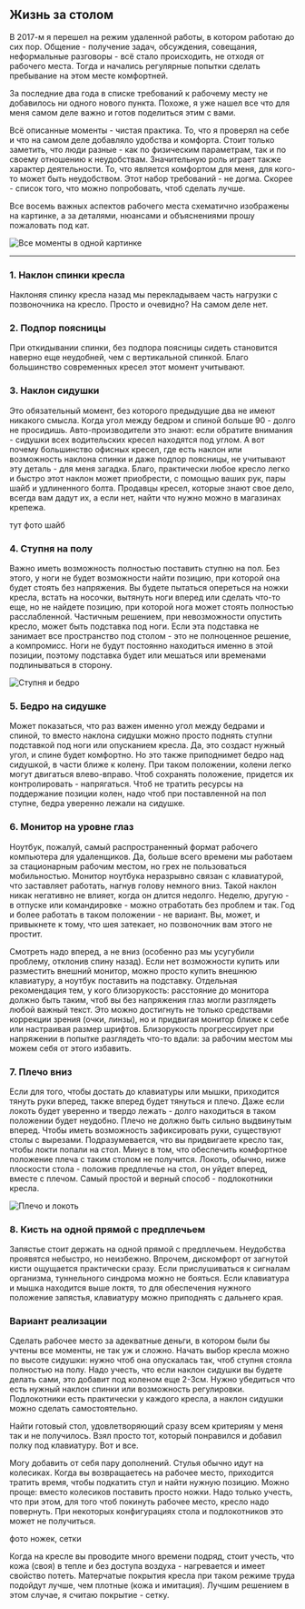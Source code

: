 ## Жизнь за столом

В 2017-м я перешел на режим удаленной работы, в котором работаю до сих пор. 
Общение - получение задач, обсуждения, совещания, неформальные разговоры - всё стало происходить, 
не отходя от рабочего места. Тогда и начались регулярные попытки сделать пребывание на этом месте комфортней.

За последние два года в списке требований к рабочему месту не добавилось ни одного нового пункта. 
Похоже, я уже нашел все что для меня самом деле важно и готов поделиться этим с вами.

Всё описанные моменты - чистая практика. 
То, что я проверял на себе и что на самом деле добавляло удобства и комфорта. 
Стоит только заметить, что люди разные - как по физическим параметрам, так и по своему отношению к неудобствам. 
Значительную роль играет также характер деятельности. 
То, что является комфортом для меня, для кого-то может быть неудобством. 
Этот набор требований - не догма. Скорее - список того, что можно попробовать, чтоб сделать лучше.

Все восемь важных аспектов рабочего места схематично изображены на картинке, а за деталями, нюансами и
объяснениями прошу пожаловать под кат.

![Все моменты в одной картинке](workplace/workplace0.jpg)


---

### 1. Наклон спинки кресла

Наклоняя спинку кресла назад мы перекладываем часть нагрузки с позвоночника на кресло. 
Просто и очевидно? На самом деле нет. 

### 2. Подпор поясницы

При откидывании спинки, без подпора поясницы сидеть становится наверно еще неудобней,
чем с вертикальной спинкой. Благо большинство современных кресел этот момент учитывают.

### 3. Наклон сидушки

Это обязательный момент, без которого предыдущие два не имеют никакого смысла. 
Когда угол между бедром и спиной больше 90 - долго не просидишь.
Авто-производители это знают: если обратите внимания - сидушки всех водительских 
кресел находятся под углом. А вот почему большинство офисных кресел, 
где есть наклон или возможность наклона спинки и даже подпор поясницы, 
не учитывают эту деталь - для меня загадка.
Благо, практически любое кресло легко и быстро этот наклон может приобрести, 
с помощью ваших рук, пары шайб и удлиненного болта. 
Продавцы кресел, которые знают свое дело, всегда вам дадут их, 
а если нет, найти что нужно можно в магазинах крепежа.

тут фото шайб

### 4. Ступня на полу

Важно иметь возможность полностью поставить ступню на пол. 
Без этого, у ноги не будет возможности найти позицию, 
при которой она будет стоять без напряжения. 
Вы будете пытаться опереться на ножки кресла, встать на носочки, 
вытянуть ноги вперед или сделать что-то еще, но не найдете позицию, 
при которой нога может стоять полностью расслабленной.
Частичным решением, при невозможности опустить кресло, может быть подставка под ноги. 
Если эта подставка не занимает все пространство под столом - это не полноценное решение,
а компромисс. Ноги не будут постоянно находиться именно в этой позиции, 
поэтому подставка будет или мешаться или временами подпинываться в сторону.

![Ступня и бедро](workplace/workplace1.jpg)
### 5. Бедро на сидушке

Может показаться, что раз важен именно угол между бедрами и спиной, 
то вместо наклона сидушки можно просто поднять ступни подставкой под ноги 
или опусканием кресла. Да, это создаст нужный угол, и спине будет комфортно. 
Но это также приподнимет бедро над сидушкой, в части ближе к колену. 
При таком положении, колени легко могут двигаться влево-вправо. 
Чтоб сохранять положение, придется их контролировать - напрягаться.
Чтоб не тратить ресурсы на поддержание позиции колен, 
надо чтоб при поставленной на пол ступне, бедра уверенно лежали на сидушке. 

### 6. Монитор на уровне глаз

Ноутбук, пожалуй, самый распространенный формат рабочего компьютера для удаленщиков. 
Да, больше всего времени мы работаем за стационарным рабочим местом, 
но грех не пользоваться мобильностью. Монитор ноутбука неразрывно связан с клавиатурой, 
что заставляет работать, нагнув голову немного вниз. 
Такой наклон никак негативно не влияет, когда он длится недолго. 
Неделю, другую - в отпуске или командировке - можно отработать без проблем и так. 
Год и более работать в таком положении - не вариант. 
Вы, может, и привыкнете к тому, что шея затекает, но позвоночник вам этого не простит.

Смотреть надо вперед, а не вниз (особенно раз мы усугубили проблему, отклонив спину назад). 
Если нет возможности купить или разместить внешний монитор, можно просто купить 
внешнюю клавиатуру, а ноутбук поставить на подставку.
Отдельная рекомендация тем, у кого близорукость: расстояние до монитора должно быть 
таким, чтоб вы без напряжения глаз могли разглядеть любой важный текст. 
Это можно достигнуть не только средствами коррекции зрения (очки, линзы), 
но и придвигая монитор ближе к себе или настраивая размер шрифтов. 
Близорукость прогрессирует при напряжении в попытке разглядеть что-то вдали: 
за рабочим местом мы можем себя от этого избавить.

### 7. Плечо вниз

Если для того, чтобы достать до клавиатуры или мышки, приходится тянуть руки вперед, 
также вперед будет тянуться и плечо. Даже если локоть будет уверенно и 
твердо лежать - долго находиться в таком положении будет неудобно. 
Плечо не должно быть сильно выдвинутым вперед.
Чтобы иметь возможность зафиксировать руки, существуют столы с вырезами. 
Подразумевается, что вы придвигаете кресло так, чтобы локти попали на стол. 
Минус в том, что обеспечить комфортное положение плеча с таким столом не получится. 
Локоть, обычно, ниже плоскости стола - положив предплечье на стол, он уйдет вперед, 
вместе с плечом.
Самый простой и верный способ - подлокотники кресла.

![Плечо и локоть](workplace/workplace2.jpg)

### 8. Кисть на одной прямой с предплечьем

Запястье стоит держать на одной прямой с предплечьем. 
Неудобства проявятся небыстро, но неизбежно. 
Впрочем, дискомфорт от загнутой кисти ощущается практически сразу. 
Если прислушиваться к сигналам организма, туннельного синдрома можно не бояться.
Если клавиатура и мышка находится выше локтя, 
то для обеспечения нужного положение запястья, 
клавиатуру можно приподнять с дальнего края.


### Вариант реализации

Сделать рабочее место за адекватные деньги, в котором были бы учтены все моменты, 
не так уж и сложно. Начать выбор кресла можно по высоте сидушки: 
нужно чтоб она опускалась так, чтоб ступня стояла полностью на полу. 
Надо учесть, что если наклон сидушки вы будете делать сами, 
это добавит под коленом еще 2-3см. Нужно убедиться что есть нужный наклон спинки 
или возможность регулировки. Подлокотники есть практически у каждого кресла, 
а наклон сидушки можно сделать самостоятельно.

Найти готовый стол, удовлетворяющий сразу всем критериям у меня 
так и не получилось. Взял просто тот, который понравился и добавил 
полку под клавиатуру. Вот и все.


Могу добавить от себя пару дополнений. 
Стулья обычно идут на колесиках. Когда вы возвращаетесь на рабочее место, 
приходится тратить время, чтобы подкатить стул и найти нужную позицию. 
Можно проще: вместо колесиков поставить просто ножки. Надо только учесть, что при этом, 
для того чтоб покинуть рабочее место, кресло надо повернуть. 
При некоторых конфигурациях стола и подлокотников это может не получиться.

фото ножек, сетки 

Когда на кресле вы проводите много времени подряд, стоит учесть, что кожа (своя)
в тепле и без доступа воздуха - нагревается и имеет свойство потеть. Матерчатые
покрытия кресла при таком режиме труда подойдут лучше, чем плотные (кожа и имитация).
Лучшим решением в этом случае, я считаю покрытие - сетку.
